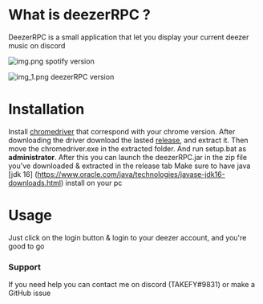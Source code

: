 # What is deezerRPC ?

DeezerRPC is a small application that let you display your current deezer music on discord

![img.png](img.png) spotify version

![img_1.png](img_1.png) deezerRPC version


# Installation

Install [chromedriver](https://chromedriver.chromium.org/downloads) that correspond with your chrome version.
After downloading the driver download the lasted [release](https://github.com/takefy-dev/DeezerRPC/releases), and extract it.
Then move the chromedriver.exe in the extracted folder.
And run setup.bat as **administrator**.
After this you can launch the deezerRPC.jar in the zip file you've  downloaded  & extracted in the release tab
Make sure to have java [jdk 16] (https://www.oracle.com/java/technologies/javase-jdk16-downloads.html) install on your pc
# Usage

Just click on the login button & login to your deezer account, and you're good to go



### Support

If you need help you can contact me on discord (TAKEFY#9831) or make a GitHub issue
